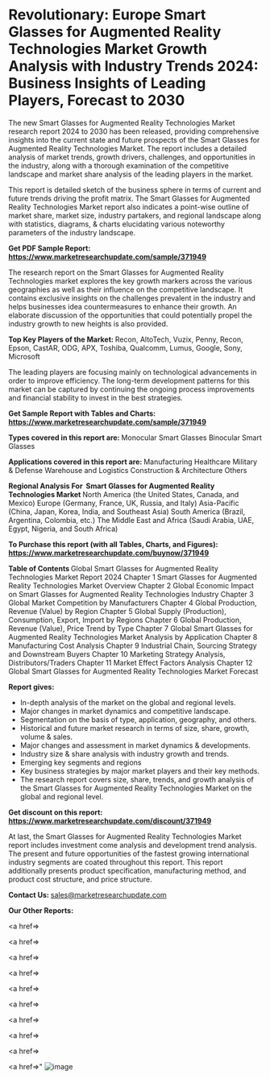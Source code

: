 # Revolutionary: Europe Smart Glasses for Augmented Reality Technologies Market Growth Analysis with Industry Trends 2024: Business Insights of Leading Players, Forecast to 2030

The new Smart Glasses for Augmented Reality Technologies Market research report 2024 to 2030 has been released, providing comprehensive insights into the current state and future prospects of the Smart Glasses for Augmented Reality Technologies Market. The report includes a detailed analysis of market trends, growth drivers, challenges, and opportunities in the industry, along with a thorough examination of the competitive landscape and market share analysis of the leading players in the market.

This report is detailed sketch of the business sphere in terms of current and future trends driving the profit matrix. The Smart Glasses for Augmented Reality Technologies Market report also indicates a point-wise outline of market share, market size, industry partakers, and regional landscape along with statistics, diagrams, &amp; charts elucidating various noteworthy parameters of the industry landscape.

<strong><b>Get PDF Sample Report: <a href=https://www.marketresearchupdate.com/sample/371949>https://www.marketresearchupdate.com/sample/371949</a></b></strong>

The research report on the Smart Glasses for Augmented Reality Technologies market explores the key growth markers across the various geographies as well as their influence on the competitive landscape. It contains exclusive insights on the challenges prevalent in the industry and helps businesses idea countermeasures to enhance their growth. An elaborate discussion of the opportunities that could potentially propel the industry growth to new heights is also provided.

<strong><b>Top Key Players of the Market:
</b></strong>Recon, AltoTech, Vuzix, Penny, Recon, Epson, CastAR, ODG, APX, Toshiba, Qualcomm, Lumus, Google, Sony, Microsoft<strong><b>
</b></strong>

The leading players are focusing mainly on technological advancements in order to improve efficiency. The long-term development patterns for this market can be captured by continuing the ongoing process improvements and financial stability to invest in the best strategies.

<strong><b>Get Sample Report with Tables and Charts: <a href=https://www.marketresearchupdate.com/sample/371949>https://www.marketresearchupdate.com/sample/371949</a></b></strong>

<strong><b>Types covered in this report are:
</b></strong>Monocular Smart Glasses
Binocular Smart Glasses<strong><b>
</b></strong>

<strong><b>Applications covered in this report are:
</b></strong>Manufacturing
Healthcare
Military & Defense
Warehouse and Logistics
Construction & Architecture
Others<strong><b>
</b></strong>

<strong><b>Regional Analysis For  Smart Glasses for Augmented Reality Technologies Market</b></strong><strong><b>
</b></strong>North America (the United States, Canada, and Mexico)
Europe (Germany, France, UK, Russia, and Italy)
Asia-Pacific (China, Japan, Korea, India, and Southeast Asia)
South America (Brazil, Argentina, Colombia, etc.)
The Middle East and Africa (Saudi Arabia, UAE, Egypt, Nigeria, and South Africa)

<strong><b>To Purchase this report (with all Tables, Charts, and Figures): <a href=https://www.marketresearchupdate.com/buynow/371949>https://www.marketresearchupdate.com/buynow/371949</a></b></strong>

<strong><b>Table of Contents</b></strong><strong><b>
</b></strong>Global Smart Glasses for Augmented Reality Technologies Market Report 2024
Chapter 1 Smart Glasses for Augmented Reality Technologies Market Overview
Chapter 2 Global Economic Impact on Smart Glasses for Augmented Reality Technologies Industry
Chapter 3 Global Market Competition by Manufacturers
Chapter 4 Global Production, Revenue (Value) by Region
Chapter 5 Global Supply (Production), Consumption, Export, Import by Regions
Chapter 6 Global Production, Revenue (Value), Price Trend by Type
Chapter 7 Global Smart Glasses for Augmented Reality Technologies Market Analysis by Application
Chapter 8 Manufacturing Cost Analysis
Chapter 9 Industrial Chain, Sourcing Strategy and Downstream Buyers
Chapter 10 Marketing Strategy Analysis, Distributors/Traders
Chapter 11 Market Effect Factors Analysis
Chapter 12 Global Smart Glasses for Augmented Reality Technologies Market Forecast

<strong><b>Report gives:</b></strong>

- In-depth analysis of the market on the global and regional levels.
- Major changes in market dynamics and competitive landscape.
- Segmentation on the basis of type, application, geography, and others.
- Historical and future market research in terms of size, share, growth, volume &amp; sales.
- Major changes and assessment in market dynamics &amp; developments.
- Industry size &amp; share analysis with industry growth and trends.
- Emerging key segments and regions
- Key business strategies by major market players and their key methods.
- The research report covers size, share, trends, and growth analysis of the Smart Glasses for Augmented Reality Technologies Market on the global and regional level.

<strong><b>Get discount on this report: <a href=https://www.marketresearchupdate.com/discount/371949>https://www.marketresearchupdate.com/discount/371949</a></b></strong>

At last, the Smart Glasses for Augmented Reality Technologies Market report includes investment come analysis and development trend analysis. The present and future opportunities of the fastest growing international industry segments are coated throughout this report. This report additionally presents product specification, manufacturing method, and product cost structure, and price structure.

<strong><b>Contact Us:
</b></strong>sales@marketresearchupdate.com

<strong>Our Other Reports:</strong>

<a href=></a>

<a href=></a>

<a href=></a>

<a href=></a>

<a href=></a>

<a href=></a>

<a href=></a>

<a href=></a>

<a href=></a>

<a href=></a>"
![image](https://github.com/Gayatrikarjule/Market-Analysis-360/assets/97346546/52ca1c8d-29dc-43c9-b14d-ccdeab6df3a9)

